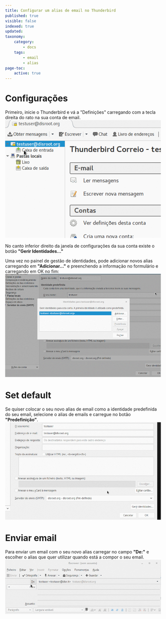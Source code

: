 ```yaml
---
title: Configurar um alias de email no Thunderbird
published: true
visible: false
indexed: true
updated:
taxonomy:
    category:
        - docs
    tags:
        - email
        - alias
page-toc:
    active: true
---
```


# Configurações
Primeiro, inicie o Thunderbird e vá a "Definições" carregando com a tecla direita do rato na sua conta de email.
![](pt/identity_settings.gif)

No canto inferior direito da janela de configurações da sua conta existe o botão **"Gerir Identidades..."**

Uma vez no painel de gestão de identidades, pode adicionar novos alias carregando em **"Adicionar..."** e preenchendo a informação no formulário e carregando em OK no fim:
![](pt/identity_add.gif)

# Set default
Se quiser colocar o seu novo alias de email como a identidade predefinida do seu email, selecione o alias de emails e carregue no botão **"Predefinição"**.
![](pt/identity_default.gif)

# Enviar email
Para enviar um email com o seu novo alias carregar no campo **"De:"** e escolher o alias que quer utilizar quando está a compor o seu email.
![](pt/identity_send.gif)
